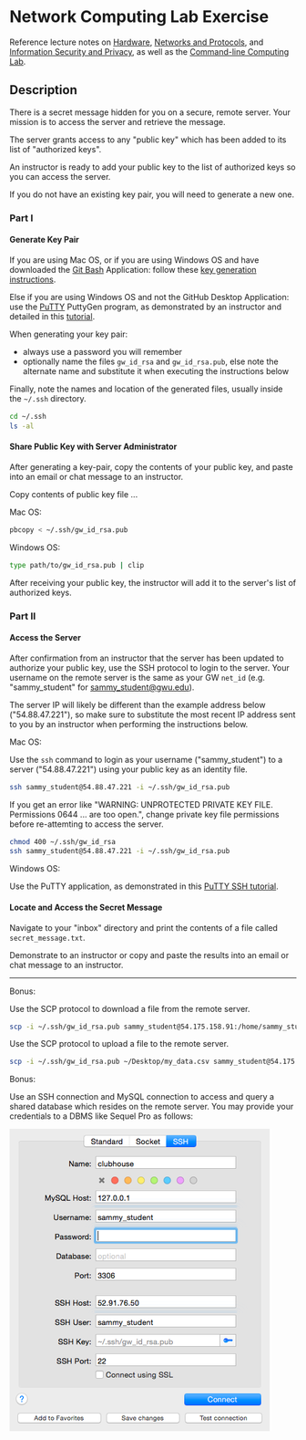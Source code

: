 # Network Computing Lab Exercise

Reference lecture notes on
 [Hardware](/notes/information-system-components/hardware.md),
 [Networks and Protocols](/notes/information-system-components/networks-and-protocols.md),
 and [Information Security and Privacy](/notes/information-security-and-privacy.md), as well as the [Command-line Computing Lab](/assignments/lab/command-line-computing.md).

## Description

There is a secret message hidden for you on a secure, remote server. Your mission is to access the server and retrieve the message.

The server grants access to any "public key"
 which has been added to its list of "authorized keys".

An instructor is ready to add your public key to the list of authorized keys so you can access the server.

If you do not have an existing key pair, you will need to generate a new one.

### Part I

#### Generate Key Pair

If you are using Mac OS,
 or if you are using Windows OS and have downloaded the [Git Bash](https://git-for-windows.github.io/) Application:
  follow these [key generation instructions](https://help.github.com/articles/generating-ssh-keys/).

Else if you are using Windows OS and not the GitHub Desktop Application:
  use the [PuTTY](http://www.chiark.greenend.org.uk/~sgtatham/putty/download.html) PuttyGen program, as demonstrated by an instructor and detailed in this [tutorial](https://docs.joyent.com/public-cloud/getting-started/ssh-keys/generating-an-ssh-key-manually/manually-generating-your-ssh-key-in-windows).

When generating your key pair:
  + always use a password you will remember
  + optionally name the files `gw_id_rsa` and `gw_id_rsa.pub`, else note the alternate name and substitute it when executing the instructions below

Finally, note the names and location of the generated files, usually inside the `~/.ssh` directory.

```` sh
cd ~/.ssh
ls -al
````

#### Share Public Key with Server Administrator

After generating a key-pair, copy the contents of your public key, and paste into an email or chat message to an instructor.

Copy contents of public key file ...

Mac OS:

```` sh
pbcopy < ~/.ssh/gw_id_rsa.pub
````

Windows OS:

```` sh
type path/to/gw_id_rsa.pub | clip
````






After receiving your public key, the instructor will add it to the server's list of authorized keys.





















### Part II

#### Access the Server

After confirmation from an instructor that the server has been updated to authorize your public key,
 use the SSH protocol to login to the server.
 Your username on the remote server is the same as your GW `net_id` (e.g. "sammy_student" for sammy_student@gwu.edu).

The server IP will likely be different than the example address below ("54.88.47.221"), so make sure to substitute the most recent IP address sent to you by an instructor when performing the instructions below.

Mac OS:

Use the `ssh` command to login as your username ("sammy_student") to a server ("54.88.47.221") using your public key as an identity file.

```` sh
ssh sammy_student@54.88.47.221 -i ~/.ssh/gw_id_rsa.pub
````

If you get an error like "WARNING: UNPROTECTED PRIVATE KEY FILE. Permissions 0644 ... are too open.", change private key file permissions before re-attemting to access the server.

```` sh
chmod 400 ~/.ssh/gw_id_rsa
ssh sammy_student@54.88.47.221 -i ~/.ssh/gw_id_rsa.pub
````

Windows OS:

Use the PuTTY application, as demonstrated in this [PuTTY SSH tutorial](https://docs.joyent.com/public-cloud/instances/connecting/ssh-from-windows).

#### Locate and Access the Secret Message

Navigate to your "inbox" directory and print the contents of a file called `secret_message.txt`.

Demonstrate to an instructor or copy and paste the results into an email or chat message to an instructor.









<hr>

Bonus:

Use the SCP protocol to download a file from the remote server.

```` sh
scp -i ~/.ssh/gw_id_rsa.pub sammy_student@54.175.158.91:/home/sammy_student/inbox/secret_message.txt ~/Desktop/
````

Use the SCP protocol to upload a file to the remote server.

```` sh
scp -i ~/.ssh/gw_id_rsa.pub ~/Desktop/my_data.csv sammy_student@54.175.158.91:/home/sammy_student/outbox/
````

Bonus:

Use an SSH connection and MySQL connection to access and query a shared database which resides on the remote server. You may provide your credentials to a DBMS like Sequel Pro as follows:

![use the same ssh credentials as before clicking on a button that looks like a key to select your public key file; for a mysql connection use the same username as ssh but leave the password blank](/resources/images/sequel-pro-ssh-mysql-connection-credentials.png)
